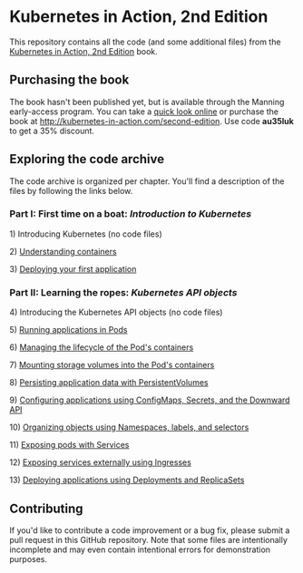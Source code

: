 # Kubernetes in Action, 2nd Edition

This repository contains all the code (and some additional files) from the [Kubernetes in Action, 2nd Edition](http://kubernetes-in-action.com/second-edition) book.

## Purchasing the book

The book hasn't been published yet, but is available through the Manning early-access program.
You can take a [quick look online](https://livebook.manning.com/book/kubernetes-in-action-second-edition/chapter-1/?a_aid=kubiaML) or purchase the book at http://kubernetes-in-action.com/second-edition. Use code **au35luk** to get a 35% discount.


## Exploring the code archive

The code archive is organized per chapter. You'll find a description of the files by following the links below.  

### Part I: First time on a boat: _Introduction to Kubernetes_

1\) Introducing Kubernetes (no code files)

2\) [Understanding containers](Chapter02/)

3\) [Deploying your first application](Chapter03/)

### Part II: Learning the ropes: _Kubernetes API objects_

4\) Introducing the Kubernetes API objects (no code files)

5\) [Running applications in Pods](Chapter05/)

6\) [Managing the lifecycle of the Pod's containers](Chapter06/)

7\) [Mounting storage volumes into the Pod's containers](Chapter07/)

8\) [Persisting application data with PersistentVolumes](Chapter08/)

9\) [Configuring applications using ConfigMaps, Secrets, and the Downward API](Chapter09/)

10\) [Organizing objects using Namespaces, labels, and selectors](Chapter10/)

11\) [Exposing pods with Services](Chapter11/)

12\) [Exposing services externally using Ingresses](Chapter12/)

13\) [Deploying applications using Deployments and ReplicaSets](Chapter13/)


## Contributing

If you'd like to contribute a code improvement or a bug fix, please submit a pull request in this GitHub repository. Note that some files are intentionally incomplete and may even contain intentional errors for demonstration purposes.   
